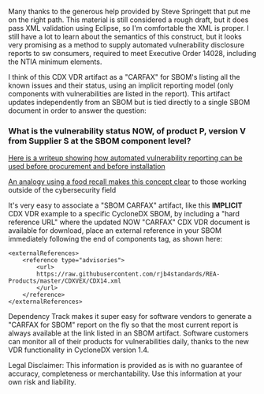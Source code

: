 Many thanks to the generous help provided by Steve Springett that put me on the right path. This material is still considered a rough draft, but it does pass XML validation using Eclipse, so I'm comfortable the XML is proper. I still have a lot to learn about the semantics of this construct, but it looks very promising as a method to supply automated vulnerability disclosure reports to sw consumers, required to meet Executive Order 14028, including the NTIA minimum elements.

I think of this CDX VDR artifact as a "CARFAX" for SBOM's listing all the known issues and their status, using an implicit reporting model (only components with vulnerabilities are listed in the report). This artifact updates independently from an SBOM but is tied directly to a single SBOM document in order to answer the question:

<h3>What is the vulnerability status NOW, of product P, version V from Supplier S at the SBOM component level?</h3>
<a href="https://www.einpresswire.com/article/565091476/automated-software-product-vulnerability-reporting-in-sag-pm">Here is a writeup showing how automated vulnerability reporting can be used before procurement and before installation </a>

<a href="https://energycentral.com/c/um/bod-and-c-level-series-software-vulnerability-reporting-and-risk-management">An analogy using a food recall makes this concept clear</a> to those working outside of the cybersecurity field

It's very easy to associate a "SBOM CARFAX" artifact, like this <b>IMPLICIT</b> CDX VDR example to a specific CycloneDX SBOM, by including a "hard reference URL" where the updated NOW "CARFAX" CDX VDR document is available for download, place an external reference in your SBOM immediately following the end of components tag, as shown here:

	<externalReferences>
		<reference type="advisories">
			<url>
			https://raw.githubusercontent.com/rjb4standards/REA-Products/master/CDXVEX/CDX14.xml
			</url>
		</reference>
	</externalReferences>

</bom>

Dependency Track makes it super easy for software vendors to generate a "CARFAX for SBOM" report on the fly so that the most current report is always available at the link listed in an SBOM artifact. Software customers can monitor all of their products for vulnerabilities daily, thanks to the new VDR functionality in CycloneDX version 1.4. 


Legal Disclaimer: 
This information is provided as is with no guarantee of accuracy, completeness or merchantability. Use this information at your own risk and liability.  

